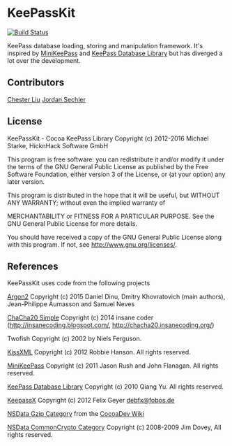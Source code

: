 # KeePassKit

[![Build Status](https://travis-ci.org/MacPass/KeePassKit.svg?branch=master)](https://travis-ci.org/MacPass/KeePassKit)

KeePass database loading, storing and manipulation framework.
It's inspired by [MiniKeePass](https://github.com/MiniKeePass/MiniKeePass) and [KeePass Database Library](https://github.com/mpowrie/KeePassLib) but has diverged a lot over the development.

## Contributors

[Chester Liu](skyline75489@outlook.com)
[Jordan Sechler](jordan.sechler@gmail.com)

## License

KeePassKit - Cocoa KeePass Library
Copyright (c) 2012-2016  Michael Starke, HicknHack Software GmbH
  
This program is free software: you can redistribute it and/or modify
it under the terms of the GNU General Public License as published by
the Free Software Foundation, either version 3 of the License, or
(at your option) any later version.

This program is distributed in the hope that it will be useful,
but WITHOUT ANY WARRANTY; without even the implied warranty of

MERCHANTABILITY or FITNESS FOR A PARTICULAR PURPOSE.  See the
GNU General Public License for more details.

You should have received a copy of the GNU General Public License
along with this program.  If not, see <http://www.gnu.org/licenses/>.

## References

KeePassKit uses code from the following projects

[Argon2](https://github.com/P-H-C/phc-winner-argon2) Copyright (c) 2015 Daniel Dinu, Dmitry Khovratovich (main authors), Jean-Philippe Aumasson and Samuel Neves

[ChaCha20 Simple](http://chacha20.insanecoding.org/) Copyright (c) 2014 insane coder (http://insanecoding.blogspot.com/, http://chacha20.insanecoding.org/)

Twofish Copyright (c) 2002 by Niels Ferguson.

[KissXML](https://github.com/robbiehanson/KissXML) Copyright (c) 2012 Robbie Hanson. All rights reserved.

[MiniKeePass](https://github.com/MiniKeePass/MiniKeePass) Copyright (c) 2011 Jason Rush and John Flanagan. All rights reserved.

[KeePass Database Library](https://github.com/mykeepass/KeePassLib) Copyright (c) 2010 Qiang Yu. All rights reserved.

[KeepassX](https://gitorious.org/~sergeidanilov/keepassx/gdrive-keepassx) Copyright (c) 2012 Felix Geyer <debfx@fobos.de>

[NSData Gzip Category](http://www.cocoadev.com/index.pl?NSDataCategory) from the [CocoaDev Wiki](http://www.cocoadev.com)

[NSData CommonCrypto Category](https://github.com/AlanQuatermain/aqtoolkit) Copyright (c) 2008-2009 Jim Dovey, All rights reserved.
